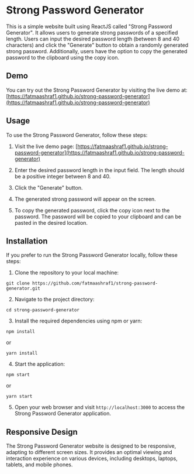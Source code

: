 # Strong Password Generator

This is a simple website built using ReactJS called "Strong Password Generator". It allows users to generate strong passwords of a specified length. Users can input the desired password length (between 8 and 40 characters) and click the "Generate" button to obtain a randomly generated strong password. Additionally, users have the option to copy the generated password to the clipboard using the copy icon.

## Demo

You can try out the Strong Password Generator by visiting the live demo at: [https://fatmaashraf1.github.io/strong-password-generator](https://fatmaashraf1.github.io/strong-password-generator)

## Usage

To use the Strong Password Generator, follow these steps:

1. Visit the live demo page: [https://fatmaashraf1.github.io/strong-password-generator](https://fatmaashraf1.github.io/strong-password-generator)

2. Enter the desired password length in the input field. The length should be a positive integer between 8 and 40.

3. Click the "Generate" button.

4. The generated strong password will appear on the screen.

5. To copy the generated password, click the copy icon next to the password. The password will be copied to your clipboard and can be pasted in the desired location.

## Installation

If you prefer to run the Strong Password Generator locally, follow these steps:

1. Clone the repository to your local machine:

```shell
git clone https://github.com/fatmaashraf1/strong-password-generator.git
```

2. Navigate to the project directory:

```shell
cd strong-password-generator
```

3. Install the required dependencies using npm or yarn:

```shell
npm install
```
or
```shell
yarn install
```

4. Start the application:

```shell
npm start
```
or
```shell
yarn start
```

5. Open your web browser and visit `http://localhost:3000` to access the Strong Password Generator application.

## Responsive Design

The Strong Password Generator website is designed to be responsive, adapting to different screen sizes. It provides an optimal viewing and interaction experience on various devices, including desktops, laptops, tablets, and mobile phones.
